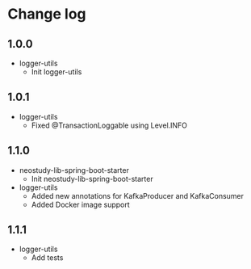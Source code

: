 # Change log
## 1.0.0
* logger-utils
  * Init logger-utils
## 1.0.1
* logger-utils
  * Fixed @TransactionLoggable using Level.INFO
## 1.1.0
* neostudy-lib-spring-boot-starter
  * Init neostudy-lib-spring-boot-starter
* logger-utils
  * Added new annotations for KafkaProducer and KafkaConsumer
  * Added Docker image support
## 1.1.1
* logger-utils
  * Add tests